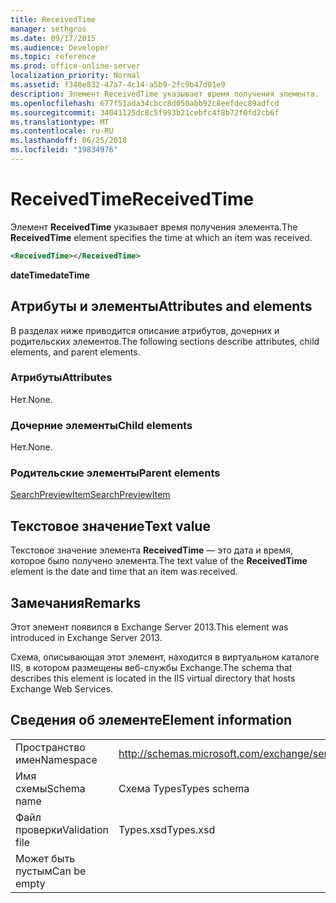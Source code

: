 ```yaml
---
title: ReceivedTime
manager: sethgros
ms.date: 09/17/2015
ms.audience: Developer
ms.topic: reference
ms.prod: office-online-server
localization_priority: Normal
ms.assetid: f348e832-47a7-4c14-a5b9-2fc9b47d01e9
description: Элемент ReceivedTime указывает время получения элемента.
ms.openlocfilehash: 677f51ada34cbcc8d050abb92c8eefdec89adfcd
ms.sourcegitcommit: 34041125dc8c5f993b21cebfc4f8b72f0fd2cb6f
ms.translationtype: MT
ms.contentlocale: ru-RU
ms.lasthandoff: 06/25/2018
ms.locfileid: "19834976"
---
```

# <a name="receivedtime"></a><span data-ttu-id="13ecc-103">ReceivedTime</span><span class="sxs-lookup"><span data-stu-id="13ecc-103">ReceivedTime</span></span>

<span data-ttu-id="13ecc-104">Элемент **ReceivedTime** указывает время получения элемента.</span><span class="sxs-lookup"><span data-stu-id="13ecc-104">The **ReceivedTime** element specifies the time at which an item was received.</span></span> 
  
```XML
<ReceivedTime></ReceivedTime>
```

 <span data-ttu-id="13ecc-105">**dateTime**</span><span class="sxs-lookup"><span data-stu-id="13ecc-105">**dateTime**</span></span>
## <a name="attributes-and-elements"></a><span data-ttu-id="13ecc-106">Атрибуты и элементы</span><span class="sxs-lookup"><span data-stu-id="13ecc-106">Attributes and elements</span></span>

<span data-ttu-id="13ecc-107">В разделах ниже приводится описание атрибутов, дочерних и родительских элементов.</span><span class="sxs-lookup"><span data-stu-id="13ecc-107">The following sections describe attributes, child elements, and parent elements.</span></span>
  
### <a name="attributes"></a><span data-ttu-id="13ecc-108">Атрибуты</span><span class="sxs-lookup"><span data-stu-id="13ecc-108">Attributes</span></span>

<span data-ttu-id="13ecc-109">Нет.</span><span class="sxs-lookup"><span data-stu-id="13ecc-109">None.</span></span>
  
### <a name="child-elements"></a><span data-ttu-id="13ecc-110">Дочерние элементы</span><span class="sxs-lookup"><span data-stu-id="13ecc-110">Child elements</span></span>

<span data-ttu-id="13ecc-111">Нет.</span><span class="sxs-lookup"><span data-stu-id="13ecc-111">None.</span></span>
  
### <a name="parent-elements"></a><span data-ttu-id="13ecc-112">Родительские элементы</span><span class="sxs-lookup"><span data-stu-id="13ecc-112">Parent elements</span></span>

[<span data-ttu-id="13ecc-113">SearchPreviewItem</span><span class="sxs-lookup"><span data-stu-id="13ecc-113">SearchPreviewItem</span></span>](searchpreviewitem.md)
  
## <a name="text-value"></a><span data-ttu-id="13ecc-114">Текстовое значение</span><span class="sxs-lookup"><span data-stu-id="13ecc-114">Text value</span></span>

<span data-ttu-id="13ecc-115">Текстовое значение элемента **ReceivedTime** — это дата и время, которое было получено элемента.</span><span class="sxs-lookup"><span data-stu-id="13ecc-115">The text value of the **ReceivedTime** element is the date and time that an item was received.</span></span> 
  
## <a name="remarks"></a><span data-ttu-id="13ecc-116">Замечания</span><span class="sxs-lookup"><span data-stu-id="13ecc-116">Remarks</span></span>

<span data-ttu-id="13ecc-117">Этот элемент появился в Exchange Server 2013.</span><span class="sxs-lookup"><span data-stu-id="13ecc-117">This element was introduced in Exchange Server 2013.</span></span>
  
<span data-ttu-id="13ecc-118">Схема, описывающая этот элемент, находится в виртуальном каталоге IIS, в котором размещены веб-службы Exchange.</span><span class="sxs-lookup"><span data-stu-id="13ecc-118">The schema that describes this element is located in the IIS virtual directory that hosts Exchange Web Services.</span></span>
  
## <a name="element-information"></a><span data-ttu-id="13ecc-119">Сведения об элементе</span><span class="sxs-lookup"><span data-stu-id="13ecc-119">Element information</span></span>

|||
|:-----|:-----|
|<span data-ttu-id="13ecc-120">Пространство имен</span><span class="sxs-lookup"><span data-stu-id="13ecc-120">Namespace</span></span>  <br/> |http://schemas.microsoft.com/exchange/services/2006/types  <br/> |
|<span data-ttu-id="13ecc-121">Имя схемы</span><span class="sxs-lookup"><span data-stu-id="13ecc-121">Schema name</span></span>  <br/> |<span data-ttu-id="13ecc-122">Схема Types</span><span class="sxs-lookup"><span data-stu-id="13ecc-122">Types schema</span></span>  <br/> |
|<span data-ttu-id="13ecc-123">Файл проверки</span><span class="sxs-lookup"><span data-stu-id="13ecc-123">Validation file</span></span>  <br/> |<span data-ttu-id="13ecc-124">Types.xsd</span><span class="sxs-lookup"><span data-stu-id="13ecc-124">Types.xsd</span></span>  <br/> |
|<span data-ttu-id="13ecc-125">Может быть пустым</span><span class="sxs-lookup"><span data-stu-id="13ecc-125">Can be empty</span></span>  <br/> ||
   

